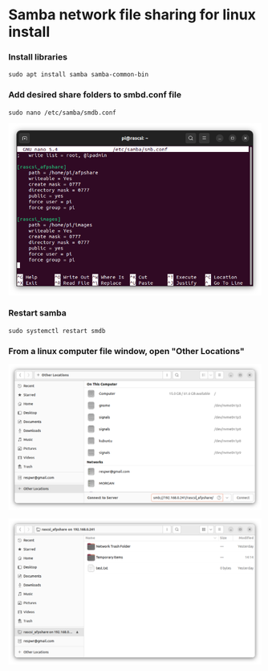 # Samba network file sharing for linux install
###

### Install libraries

    sudo apt install samba samba-common-bin

### Add desired share folders to smbd.conf file

    sudo nano /etc/samba/smdb.conf

![screenshot](img/samba1.png)

### Restart samba

    sudo systemctl restart smdb


### From a linux computer file window, open "Other Locations"

![screenshot](img/samba2.png)

![screenshot](img/samba3.png)